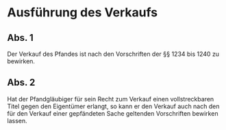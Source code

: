 # Ausführung des Verkaufs



## Abs. 1

 Der Verkauf des Pfandes ist nach den Vorschriften der §§ 1234 bis 1240 zu bewirken.

## Abs. 2

 Hat der Pfandgläubiger für sein Recht zum Verkauf einen vollstreckbaren Titel gegen den Eigentümer erlangt, so kann er den Verkauf auch nach den für den Verkauf einer gepfändeten Sache geltenden Vorschriften bewirken lassen. 

